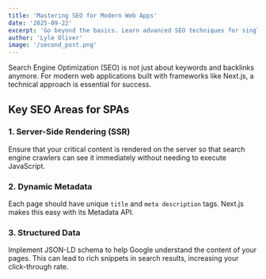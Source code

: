 ```yaml
---
title: 'Mastering SEO for Modern Web Apps'
date: '2025-09-22'
excerpt: 'Go beyond the basics. Learn advanced SEO techniques for single-page applications and Next.js projects to dominate search rankings.'
author: 'Lyle Oliver'
image: '/second_post.png'
---
```


Search Engine Optimization (SEO) is not just about keywords and backlinks anymore. For modern web applications built with frameworks like Next.js, a technical approach is essential for success.

## Key SEO Areas for SPAs

### 1. Server-Side Rendering (SSR)
Ensure that your critical content is rendered on the server so that search engine crawlers can see it immediately without needing to execute JavaScript.

### 2. Dynamic Metadata
Each page should have unique `title` and `meta description` tags. Next.js makes this easy with its Metadata API.

### 3. Structured Data
Implement JSON-LD schema to help Google understand the content of your pages. This can lead to rich snippets in search results, increasing your click-through rate.